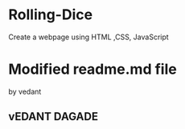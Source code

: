 # Rolling-Dice

Create a webpage using HTML ,CSS, JavaScript

# Modified readme.md file

by vedant

## vEDANT DAGADE
